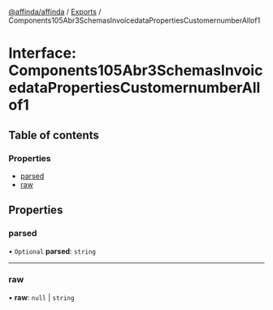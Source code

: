 [@affinda/affinda](../README.md) / [Exports](../modules.md) / Components105Abr3SchemasInvoicedataPropertiesCustomernumberAllof1

# Interface: Components105Abr3SchemasInvoicedataPropertiesCustomernumberAllof1

## Table of contents

### Properties

- [parsed](Components105Abr3SchemasInvoicedataPropertiesCustomernumberAllof1.md#parsed)
- [raw](Components105Abr3SchemasInvoicedataPropertiesCustomernumberAllof1.md#raw)

## Properties

### parsed

• `Optional` **parsed**: `string`

___

### raw

• **raw**: ``null`` \| `string`
